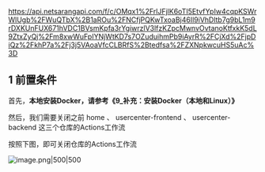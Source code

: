 https://api.netsarangapi.com/f/c/OMqx1%2FrlJFjlK6oTI5EtvfYpIw4cqpKSWrWlUgb%2FWuQTbX%2B1aROu%2FNCfjPQKwTxoaBj46Il9iVhDltb7g9bL1m9rDXKUnFUX671hVDC1BVsmKpfa3rYgiwrzlV3lfzKZpcMwnvOvtanoKtfxkK5dL9ZtxZyQj%2Fm8xwWuFpIYNjWtKD7s7OZuduihmPb9iAyrR%2FCjXd%2FjpDiQz%2FkhP7a%2Fj3j5VAoaVfcCLBRfS%2Btedfsa%2FZXNpkwcuHS5uAc%3D
## 1 前置条件

首先，**本地安装Docker，请参考《9_补充：安装Docker（本地和Linux）》**

然后，我们需要关闭之前 home 、 usercenter-frontend 、 usercenter-backend 这三个仓库的Actions工作流

按照下图，即可关闭仓库的Actions工作流

![image.png|500|500](https://my-obsidian-image.oss-cn-guangzhou.aliyuncs.com/2024/05/94694deed5977484b2898746011f2cc0.png)

